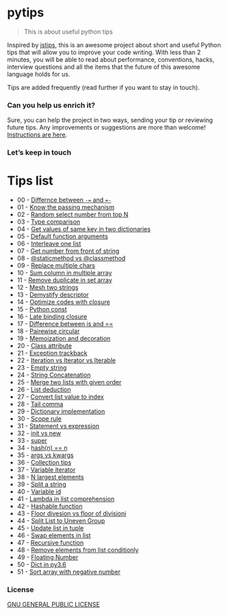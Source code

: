 # pytips
> This is about useful python tips

Inspired by [jstips](https://github.com/loverajoel/jstips), this is an awesome project about short and useful Python tips that 
will allow you to improve your code writing. With less than 2 minutes, you will be able to read about performance, conventions, hacks, 
interview questions and all the items that the future of this awesome language holds for us.

Tips are added frequently (read further if you want to stay in touch). 

### Can you help us enrich it?
Sure, you can help the project in two ways, sending your tip or reviewing future tips.
Any improvements or suggestions are more than welcome!
[Instructions are here](https://github.com/richzw/pytips/blob/master/CONTRIBUTING.md).

### Let’s keep in touch

# Tips list

- 00 - [Differnce between `-=` and `=-`](https://github.com/richzw/pytips/blob/master/posts/2016-04-12-difference-between-%60-=%60-and-%60=-%60.md)
- 01 - [Know the passing mechanism](https://github.com/richzw/pytips/blob/master/posts/2016-04-13-know-the-passing-mechanism.md)
- 02 - [Random select number from top N](https://github.com/richzw/pytips/blob/master/posts/2016-04-14-random-select-number-from-top-n.md)
- 03 - [Type comparison](https://github.com/richzw/pytips/blob/master/posts/2016-04-15-type-comparison.md)
- 04 - [Get values of same key in two dictionaries](https://github.com/richzw/pytips/blob/master/posts/2016-04-16-get-values-of-same-key-in-two-dictioinaries.md)
- 05 - [Default function arguments](https://github.com/richzw/pytips/blob/master/posts/2016-04-17-default-function-arguments.md)
- 06 - [Interleave one list](https://github.com/richzw/pytips/blob/master/posts/2016-04-18-interleave-one-list.md)
- 07 - [Get number from front of string](https://github.com/richzw/pytips/blob/master/posts/2016-04-19-get-number-from-front-of-string.md)
- 08 - [@staticmethod vs @classmethod](https://github.com/richzw/pytips/blob/master/posts/2016-04-20-staticmethod-vs-classmethod.md)
- 09 - [Replace multiple chars](https://github.com/richzw/pytips/blob/master/posts/2016-04-21-replace-multiple-chars.md)
- 10 - [Sum column in multiple array](https://github.com/richzw/pytips/blob/master/posts/2016-04-22-sum-column-in-multiple-array.md)
- 11 - [Remove duplicate in set array](https://github.com/richzw/pytips/blob/master/posts/2016-04-23-remove-duplicate-in-set-array.md)
- 12 - [Mesh two strings](https://github.com/richzw/pytips/blob/master/posts/2016-04-24-mesh-two-strings.md)
- 13 - [Demystify descriptor](https://github.com/richzw/pytips/blob/master/posts/2016-04-25-demystify-descriptor.md)
- 14 - [Optimize codes with closure](https://github.com/richzw/pytips/blob/master/posts/2016-04-26-optimize-codes-with-closure.md)
- 15 - [Python const](https://github.com/richzw/pytips/blob/master/posts/2016-04-27-python-const.md)
- 16 - [Late binding closure](https://github.com/richzw/pytips/blob/master/posts/2016-04-28-late-binding-closure.md)
- 17 - [Difference between is and ==](https://github.com/richzw/pytips/blob/master/posts/2016-04-29-difference-between-%60is%60-and-%60%3D%3D%60.md)
- 18 - [Pairewise circular](https://github.com/richzw/pytips/blob/master/posts/2016-04-30-pairewise-circular.md)
- 19 - [Memoization and decoration](https://github.com/richzw/pytips/blob/master/posts/2016-05-04-memoization-and-decoration.md)
- 20 - [Class attribute](https://github.com/richzw/pytips/blob/master/posts/2016-05-05-class-attribute.md)
- 21 - [Exception trackback](https://github.com/richzw/pytips/blob/master/posts/2016-05-06-exception-traceback.md)
- 22 - [Iteration vs Iterator vs Iterable](https://github.com/richzw/pytips/blob/master/posts/2016-05-10-iteration-iterator-iterable.md)
- 23 - [Empty string](https://github.com/richzw/pytips/blob/master/posts/2016-05-16-empty-string.md)
- 24 - [String Concatenation](https://github.com/richzw/pytips/blob/master/posts/2016-05-17-string-concatenation.md)
- 25 - [Merge two lists with given order](https://github.com/richzw/pytips/blob/master/posts/2016-05-18-merge-two-lists-with-given-order.md)
- 26 - [List deduction](https://github.com/richzw/pytips/blob/master/posts/2016-05-19-list-deduction.md)
- 27 - [Convert list value to index](https://github.com/richzw/pytips/blob/master/posts/2016-05-20-convert-list-value-to-index.md)
- 28 - [Tail comma](https://github.com/richzw/pytips/blob/master/posts/2016-05-21-tail-comma.md)
- 29 - [Dictionary implementation](https://github.com/richzw/pytips/blob/master/posts/2016-05-23-dictionary-implementation.md)
- 30 - [Scope rule](https://github.com/richzw/pytips/blob/master/posts/2016-05-25-scope-rule.md)
- 31 - [Statement vs expression](https://github.com/richzw/pytips/blob/master/posts/2016-05-30-statement-vs-expression.md)
- 32 - [init vs new](https://github.com/richzw/pytips/blob/master/posts/2016-05-31-init-vs-new.md)
- 33 - [super](https://github.com/richzw/pytips/blob/master/posts/2016-06-01-super.md)
- 34 - [hash(n) == n](https://github.com/richzw/pytips/blob/master/posts/2016-06-05-hash(n)-%3D%3D-n.md)
- 35 - [args vs kwargs](https://github.com/richzw/pytips/blob/master/posts/2016-06-13-args-vs-kwargs.md)
- 36 - [Collection tips](https://github.com/richzw/pytips/blob/master/posts/2016-06-14-collection-tips.md)
- 37 - [Variable iterator](https://github.com/richzw/pytips/blob/master/posts/2016-06-16-variable-iterator.md)
- 38 - [N largest elements](https://github.com/richzw/pytips/blob/master/posts/2016-06-20-N-largest.md)
- 39 - [Split a string](https://github.com/richzw/pytips/blob/master/posts/2016-07-03-split-a-string.md)
- 40 - [Variable id](https://github.com/richzw/pytips/blob/master/posts/2016-07-05-variable-id.md)
- 41 - [Lambda in list comprehension](https://github.com/richzw/pytips/blob/master/posts/2016-07-15-lambda-in-list-comprehension.md)
- 42 - [Hashable function](https://github.com/richzw/pytips/blob/master/posts/2016-07-23-hashable-function.md)
- 43 - [Floor divesion vs floor of divisioni](https://github.com/richzw/pytips/blob/master/posts/2016-07-27-floor-division-vs-floor-of-division.md)
- 44 - [Split List to Uneven Group](https://github.com/richzw/pytips/blob/master/posts/2016-08-10-Split-list-to-uneven-group.md)
- 45 - [Update list in tuple](https://github.com/richzw/pytips/blob/master/posts/2016-08-22-update-list-in-tuple.md)
- 46 - [Swap elements in list](https://github.com/richzw/pytips/blob/master/posts/2016-08-28-swap-element-in-list.md)
- 47 - [Recursive function](https://github.com/richzw/pytips/blob/master/posts/2016-09-17-recursive-function.md)
- 48 - [Remove elements from list conditionly](https://github.com/richzw/pytips/blob/master/posts/2016-09-20-remove-element-from-list-conditionly.md)
- 49 - [Floating Number](https://github.com/richzw/pytips/blob/master/posts/2016-09-22-floating-number.md)
- 50 - [Dict in py3.6](https://github.com/richzw/pytips/blob/master/posts/2016-10-12-Dict-in-py3.6.md)
- 51 - [Sort array with negative number](https://github.com/richzw/pytips/blob/master/posts/2016-11-16-Sort-array-with-negative-number.md)


### License
[GNU GENERAL PUBLIC LICENSE](https://github.com/richzw/pytips/blob/master/LICENSE.md)
